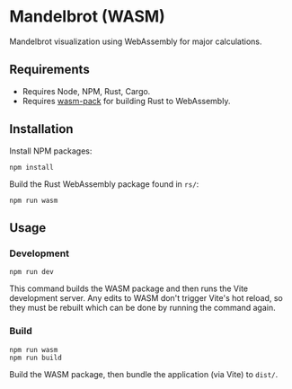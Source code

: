 # Mandelbrot (WASM)
Mandelbrot visualization using WebAssembly for major calculations.

## Requirements
- Requires Node, NPM, Rust, Cargo.
- Requires [wasm-pack](https://github.com/rustwasm/wasm-pack) for building Rust to WebAssembly.

## Installation
Install NPM packages:
```
npm install
```
Build the Rust WebAssembly package found in `rs/`:
```
npm run wasm
```

## Usage
### Development
```
npm run dev
```
This command builds the WASM package and then runs the Vite development server. Any edits to WASM don't trigger Vite's hot reload, so they must be rebuilt which can be done by running the command again.

### Build
```
npm run wasm
npm run build
```
Build the WASM package, then bundle the application (via Vite) to `dist/`.
